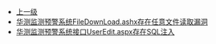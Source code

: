 * [上一级](docs/wy876_poc/)
* [华测监测预警系统FileDownLoad.ashx存在任意文件读取漏洞](docs/wy876_poc/%E5%8D%8E%E6%B5%8B%E7%9B%91%E6%B5%8B%E9%A2%84%E8%AD%A6%E7%B3%BB%E7%BB%9F/%E5%8D%8E%E6%B5%8B%E7%9B%91%E6%B5%8B%E9%A2%84%E8%AD%A6%E7%B3%BB%E7%BB%9FFileDownLoad.ashx%E5%AD%98%E5%9C%A8%E4%BB%BB%E6%84%8F%E6%96%87%E4%BB%B6%E8%AF%BB%E5%8F%96%E6%BC%8F%E6%B4%9E.md)
* [华测监测预警系统接口UserEdit.aspx存在SQL注入](docs/wy876_poc/%E5%8D%8E%E6%B5%8B%E7%9B%91%E6%B5%8B%E9%A2%84%E8%AD%A6%E7%B3%BB%E7%BB%9F/%E5%8D%8E%E6%B5%8B%E7%9B%91%E6%B5%8B%E9%A2%84%E8%AD%A6%E7%B3%BB%E7%BB%9F%E6%8E%A5%E5%8F%A3UserEdit.aspx%E5%AD%98%E5%9C%A8SQL%E6%B3%A8%E5%85%A5.md)
